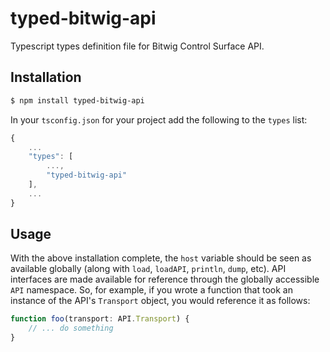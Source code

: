 # typed-bitwig-api

Typescript types definition file for Bitwig Control Surface API.


## Installation

```bash
$ npm install typed-bitwig-api
```

In your `tsconfig.json` for your project add the following to the `types` list:

```js
{
    ...
    "types": [
        ...,
        "typed-bitwig-api"
    ],
    ...
}
```


## Usage

With the above installation complete, the `host` variable should be seen as available globally (along with `load`, `loadAPI`, `println`, `dump`, etc). API interfaces are made available for reference through the globally accessible `API` namespace. So, for example, if you wrote a function that took an instance of the API's `Transport` object, you would reference it as follows:

```ts
function foo(transport: API.Transport) {
    // ... do something
}
```
